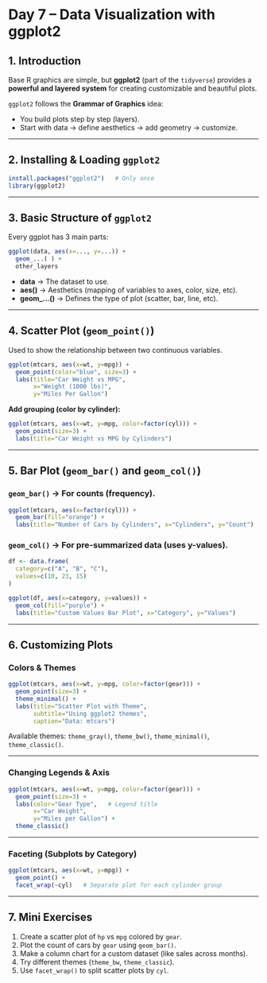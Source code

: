 # Day 7 – Data Visualization with ggplot2

## 1. Introduction
Base R graphics are simple, but **ggplot2** (part of the `tidyverse`) provides a **powerful and layered system** for creating customizable and beautiful plots.  

`ggplot2` follows the **Grammar of Graphics** idea:  
- You build plots step by step (layers).  
- Start with data → define aesthetics → add geometry → customize.  

---

## 2. Installing & Loading `ggplot2`

```R
install.packages("ggplot2")   # Only once
library(ggplot2)
```

---

## 3. Basic Structure of `ggplot2`
Every ggplot has 3 main parts:  

```R
ggplot(data, aes(x=..., y=...)) + 
  geom_...( ) +
  other_layers
```

- **data** → The dataset to use.  
- **aes()** → Aesthetics (mapping of variables to axes, color, size, etc).  
- **geom_...()** → Defines the type of plot (scatter, bar, line, etc).  

---

## 4. Scatter Plot (`geom_point()`)

Used to show the relationship between two continuous variables.

```R
ggplot(mtcars, aes(x=wt, y=mpg)) +
  geom_point(color="blue", size=3) +
  labs(title="Car Weight vs MPG",
       x="Weight (1000 lbs)",
       y="Miles Per Gallon")
```

**Add grouping (color by cylinder):**
```R
ggplot(mtcars, aes(x=wt, y=mpg, color=factor(cyl))) +
  geom_point(size=3) +
  labs(title="Car Weight vs MPG by Cylinders")
```

---

## 5. Bar Plot (`geom_bar()` and `geom_col()`)

### `geom_bar()` → For counts (frequency).
```R
ggplot(mtcars, aes(x=factor(cyl))) +
  geom_bar(fill="orange") +
  labs(title="Number of Cars by Cylinders", x="Cylinders", y="Count")
```

### `geom_col()` → For pre-summarized data (uses y-values).
```R
df <- data.frame(
  category=c("A", "B", "C"),
  values=c(10, 23, 15)
)

ggplot(df, aes(x=category, y=values)) +
  geom_col(fill="purple") +
  labs(title="Custom Values Bar Plot", x="Category", y="Values")
```

---

## 6. Customizing Plots

### Colors & Themes
```R
ggplot(mtcars, aes(x=wt, y=mpg, color=factor(gear))) +
  geom_point(size=3) +
  theme_minimal() +
  labs(title="Scatter Plot with Theme",
       subtitle="Using ggplot2 themes",
       caption="Data: mtcars")
```

Available themes: `theme_gray()`, `theme_bw()`, `theme_minimal()`, `theme_classic()`.  

---

### Changing Legends & Axis
```R
ggplot(mtcars, aes(x=wt, y=mpg, color=factor(gear))) +
  geom_point(size=3) +
  labs(color="Gear Type",   # Legend title
       x="Car Weight", 
       y="Miles per Gallon") +
  theme_classic()
```

---

### Faceting (Subplots by Category)
```R
ggplot(mtcars, aes(x=wt, y=mpg)) +
  geom_point() +
  facet_wrap(~cyl)   # Separate plot for each cylinder group
```

---

## 7. Mini Exercises
1. Create a scatter plot of `hp` vs `mpg` colored by `gear`.  
2. Plot the count of cars by `gear` using `geom_bar()`.  
3. Make a column chart for a custom dataset (like sales across months).  
4. Try different themes (`theme_bw`, `theme_classic`).  
5. Use `facet_wrap()` to split scatter plots by `cyl`.  
